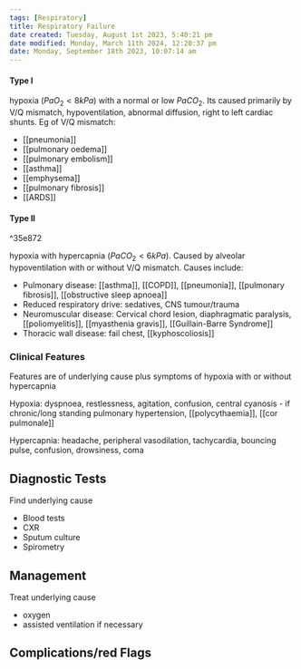 ```yaml
---
tags: [Respiratory]
title: Respiratory Failure
date created: Tuesday, August 1st 2023, 5:40:21 pm
date modified: Monday, March 11th 2024, 12:20:37 pm
date: Monday, September 18th 2023, 10:07:14 am
---
```


#### Type I

hypoxia ($PaO_2 < 8kPa$) with a normal or low $PaCO_2$. Its caused primarily by V/Q mismatch, hypoventilation, abnormal diffusion, right to left cardiac shunts. Eg of V/Q mismatch:

- [[pneumonia]]
- [[pulmonary oedema]]
- [[pulmonary embolism]]
- [[asthma]]
- [[emphysema]]
- [[pulmonary fibrosis]]
- [[ARDS]]

#### Type II

^35e872

hypoxia with hypercapnia ($PaCO_2 < 6kPa$). Caused by alveolar hypoventilation with or without V/Q mismatch. Causes include:

- Pulmonary disease: [[asthma]], [[COPD]], [[pneumonia]], [[pulmonary fibrosis]], [[obstructive sleep apnoea]]
- Reduced respiratory drive: sedatives, CNS tumour/trauma
- Neuromuscular disease: Cervical chord lesion, diaphragmatic paralysis, [[poliomyelitis]], [[myasthenia gravis]], [[Guillain-Barre Syndrome]]
- Thoracic wall disease: fail chest, [[kyphoscoliosis]]

### Clinical Features

Features are of underlying cause plus symptoms of hypoxia with or without hypercapnia

Hypoxia: dyspnoea, restlessness, agitation, confusion, central cyanosis - if chronic/long standing pulmonary hypertension, [[polycythaemia]], [[cor pulmonale]]

Hypercapnia: headache, peripheral vasodilation, tachycardia, bouncing pulse, confusion, drowsiness, coma

## Diagnostic Tests

Find underlying cause

- Blood tests
- CXR
- Sputum culture
- Spirometry

## Management

Treat underlying cause

- oxygen
- assisted ventilation if necessary

## Complications/red Flags

